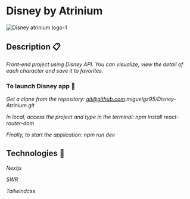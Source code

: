 # Disney by Atrinium

![Disney atrinium logo-1](https://user-images.githubusercontent.com/90695378/167033009-fa2a1074-43bb-4bb5-8122-5dbbc4091c8a.png)


## Description 📋

_Front-end project using Disney API. You can visualize, view the detail of each character and save it to favorites._


### To launch Disney app 🚀

_Get a clone from the repository: git@github.com:miguelgz95/Disney-Atrinium.git_

_In local, access the project and type in the terminal: npm install react-router-dom_

_Finally, to start the application: npm run dev_


## Technologies 🔧

_Nextjs_

_SWR_

_Tailwindcss_
